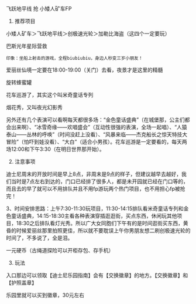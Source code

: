 飞跃地平线 抢 小矮人矿车FP


1. 推荐项目

小矮人矿车＞飞跃地平线＞创极速光轮＞加勒比海盗（这四个一定要玩）

巴斯光年星际营救

    印象：坐船上射击的游戏，全程biubiubiu，身边人秒变三岁小朋友！

爱丽丝仙境一定要在18:00-19:00（关门）去看，夜景才是这里的精髓

旋转蜂蜜罐 

花车巡游了，其实这个叫米奇童话专列

烟花秀，又叫夜光幻影秀

另外还有几个表演可以看啊每天都很多场：“金色童话盛典”（在城堡那，公主们都会出来啊）、“冰雪奇缘——欢唱盛会”（互动性很强的表演，全场一起唱）、“人猿泰山——丛林的呼唤”（时间没赶上没看）、“风暴来临——杰克船长之惊天特技大冒险”（怕吓到娃没看）、“大白”（适合小男孩）。花车巡游是一定要看的，每天两场12:00和下午3:30（在明日世界那开始）。

2. 注意事项

迪士尼周末的开放时间是早上8点，非周末是9点的样子，但建议越早去越好，我们当时是7点左右到达的，门口已经排了很多人，都是未开园就已经在门口等的，而且去的早了就可以不用排队并且不用fp游玩两个热门项目，也不用担心fp被抢完！

3、时间安排思路：上午7:30-11:30玩项目，11:30-14:15排队看米奇童话专列和金色童话盛典，14:15-18:30主看各种表演穿插逛逛街，买点东西，休闲玩其他项目，18:30之后排队看灯光秀。所以广大女同胞们下午有的是时间逛街买东西，黄昏的时候爱丽丝那里拍照更佳，所以就不要耽误上午你男朋友想二刷创极速光轮的时间了，不多说了，全是泪。

一元硬币（古绳道探险可以开柜存包、存手机）


3. 玩法

入口那边可以领取【迪士尼乐园指南】会有【交换徽章】的地方。【交换徽章】和【护照盖章】

乐园里就可以买到徽章，30元左右

